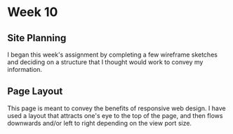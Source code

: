 # Week 10
## Site Planning
I began this week's assignment by completing a few wireframe sketches and deciding on a structure that I thought would work to convey my information.

## Page Layout
This page is meant to convey the benefits of responsive web design.  I have used a layout that attracts one's eye to the top of the page, and then flows downwards and/or left to right depending on the view port size.
